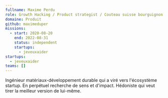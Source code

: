 ```yaml
---
fullname: Maxime Perdu
role: Growth Hacking / Product strategist / Couteau suisse bourguignon
domaine: Produit
github: maximeduper
missions:
  - start: 2020-08-20
    end: 2022-08-31
    status: independent
    startups:
      - jeveuxaider
startups:
  - jeveuxaider
teams: []
---
```

Ingénieur matériaux-développement durable qui a viré vers l'écosystème startup. En perpétuel recherche de sens et d'impact. Hédoniste qui veut tirer la meilleur version de lui-même.